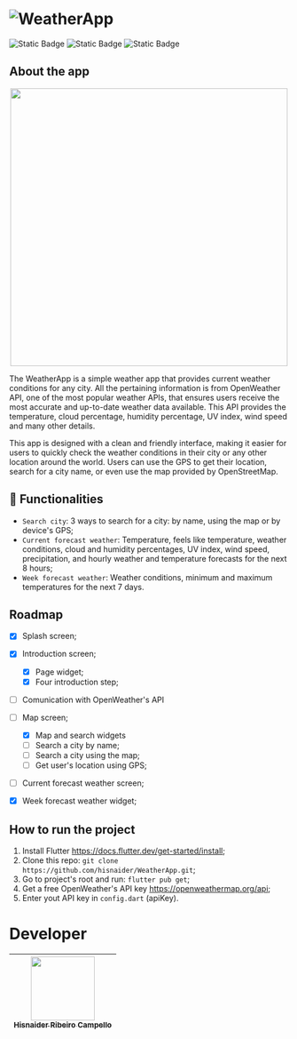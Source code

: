 # ![WeatherApp](https://github.com/hisnaider/WeatherApp/assets/13882534/042a984c-bf91-4a14-a44d-74f4a7702f8b)
![Static Badge](https://img.shields.io/badge/Flutter%20-%203.13.0-%20grey?style=for-the-badge&logo=flutter&logoColor=white&labelColor=%232968D0&color=grey)
![Static Badge](https://img.shields.io/badge/Dart%20-%203.2.0-%20grey?style=for-the-badge&logo=dart&logoColor=%232968D0&labelColor=white&color=grey)
![Static Badge](https://img.shields.io/badge/Status-%20under%20development%20-%20%23f59842?style=for-the-badge&labelColor=grey)



## About the app
<p align="center"><img src="https://github.com/hisnaider/WeatherApp/assets/13882534/db588015-3359-474c-a9a5-0fab149a9e5d" width="500"></P>

The WeatherApp is a simple weather app that provides current weather conditions for any city. All the pertaining information is from OpenWeather API, one of the most popular weather APIs, that ensures users receive the most accurate and up-to-date weather data available. This API provides the temperature, cloud percentage, humidity percentage, UV index, wind speed and many other details.

This app is designed with a clean and friendly interface, making it easier for users to quickly check the weather conditions in their city or any other location around the world. Users can use the GPS to get their location, search for a city name, or even use the map provided by OpenStreetMap.

## 🔨 Functionalities
- `Search city`: 3 ways to search for a city: by name, using the map or by device's GPS;
- `Current forecast weather`: Temperature, feels like temperature, weather conditions, cloud and humidity percentages, UV index, wind speed, precipitation, and hourly weather and temperature forecasts for the next 8 hours;
- `Week forecast weather`: Weather conditions, minimum and maximum temperatures for the next 7 days.

## Roadmap
- [X] Splash screen;
- [X] Introduction screen;
  - [X] Page widget;
  - [X] Four introduction step;
- [ ] Comunication with OpenWeather's API
- [ ] Map screen;
  - [X] Map and search widgets
  - [ ] Search a city by name;
  - [ ] Search a city using the map;
  - [ ] Get user's location using GPS;
- [ ] Current forecast weather screen;
- [X] Week forecast weather widget;


## How to run the project
1. Install Flutter https://docs.flutter.dev/get-started/install;
2. Clone this repo: `git clone https://github.com/hisnaider/WeatherApp.git`;
4. Go to project's root and run: `flutter pub get`;
5. Get a free OpenWeather's API key https://openweathermap.org/api;
6. Enter yout API key in `config.dart` (apiKey).

# Developer
| [<img loading="lazy" src="https://avatars.githubusercontent.com/u/13882534?v=4" width=115><br><sub>Hisnaider Ribeiro Campello</sub>](https://github.com/hisnaider) |
| :---: |
